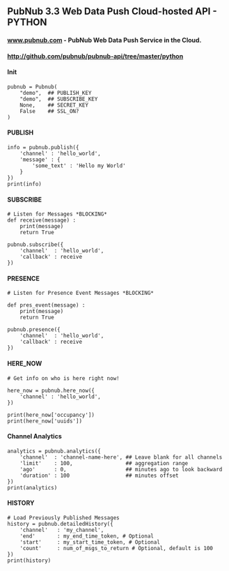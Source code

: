 ## PubNub 3.3 Web Data Push Cloud-hosted API - PYTHON
#### www.pubnub.com - PubNub Web Data Push Service in the Cloud. 
#### http://github.com/pubnub/pubnub-api/tree/master/python


#### Init

```
pubnub = Pubnub(
    "demo",  ## PUBLISH_KEY
    "demo",  ## SUBSCRIBE_KEY
    None,    ## SECRET_KEY
    False    ## SSL_ON?
)
```

#### PUBLISH

```
info = pubnub.publish({
    'channel' : 'hello_world',
    'message' : {
        'some_text' : 'Hello my World'
    }
})
print(info)
```


#### SUBSCRIBE

```
# Listen for Messages *BLOCKING*
def receive(message) :
    print(message)
    return True

pubnub.subscribe({
    'channel'  : 'hello_world',
    'callback' : receive 
})
```


#### PRESENCE

```
# Listen for Presence Event Messages *BLOCKING*

def pres_event(message) :
    print(message)
    return True

pubnub.presence({
    'channel'  : 'hello_world',
    'callback' : receive 
})
```

#### HERE_NOW

```
# Get info on who is here right now!

here_now = pubnub.here_now({
    'channel' : 'hello_world',
})

print(here_now['occupancy'])
print(here_now['uuids'])
```

#### Channel Analytics

```
analytics = pubnub.analytics({
    'channel'  : 'channel-name-here', ## Leave blank for all channels
    'limit'    : 100,                 ## aggregation range
    'ago'      : 0,                   ## minutes ago to look backward
    'duration' : 100                  ## minutes offset
})
print(analytics)

```

#### HISTORY

```
# Load Previously Published Messages
history = pubnub.detailedHistory({
    'channel'   : 'my_channel',
    'end'       : my_end_time_token, # Optional
    'start'     : my_start_time_token, # Optional
    'count'     : num_of_msgs_to_return # Optional, default is 100
})
print(history)
```
